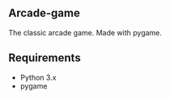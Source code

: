 ## Arcade-game

The classic arcade game. Made with pygame.

## Requirements

-   Python 3.x
-   pygame
